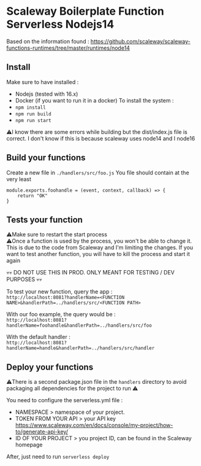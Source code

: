 # Scaleway Boilerplate Function Serverless Nodejs14
Based on the information found : https://github.com/scaleway/scaleway-functions-runtimes/tree/master/runtimes/node14

## Install
Make sure to have installed : 
- Nodejs (tested with 16.x)
- Docker (if you want to run it in a docker)
To install the system : 
- ``npm install``
- ``npm run build``
- ``npm run start``

⚠️I know there are some errors while building but the dist/index.js file is correct. I don't know if this is because scaleway uses node14 and I node16
## Build your functions
Create a new file in ``./handlers/src/foo.js``
You file should contain at the very least
```
module.exports.foohandle = (event, context, callback) => {
    return "OK"
}
```

## Tests your function
⚠️Make sure to restart the start process  
⚠️Once a function is used by the process, you won't be able to change it. This is due to the code from Scaleway and I'm limiting the changes. If you want to test another function, you will have to kill the process and start it again

💀💀 DO NOT USE THIS IN PROD. ONLY MEANT FOR TESTING / DEV PURPOSES 💀💀

To test your new function, query the app :   
``http://localhost:8081?handlerName=<FUNCTION NAME>&handlerPath=../handlers/src/<FUNCTION PATH>``

With our foo example, the query would be :  
``http://localhost:8081?handlerName=foohandle&handlerPath=../handlers/src/foo``


With the default handler :  
``http://localhost:8081?handlerName=handle&handlerPath=../handlers/src/handler``

## Deploy your functions
⚠️There is a second package.json file in the ``handlers`` directory to avoid packaging all dependencies for the project to run ⚠️

You need to configure the serverless.yml file : 
- NAMESPACE > namespace of your project.
- TOKEN FROM YOUR API > your API key https://www.scaleway.com/en/docs/console/my-project/how-to/generate-api-key/
- ID OF YOUR PROJECT > you project ID, can be found in the Scaleway homepage

After, just need to run ``serverless deploy``